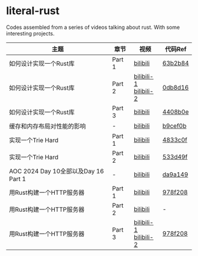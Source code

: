 # literal-rust
Codes assembled from a series of videos talking about rust. With some interesting projects.

| 主题                                 | 章节   | 视频                                                                                                                      | 代码Ref                                                              |
| ------------------------------------ | ------ | ------------------------------------------------------------------------------------------------------------------------- | -------------------------------------------------------------------- |
| 如何设计实现一个Rust库               | Part 1 | [bilibili](https://www.bilibili.com/video/BV1uwtteWE1U/)                                                                  | [63b2b84](https://github.com/wangyingsm/literal-rust/commit/63b2b84) |
| 如何设计实现一个Rust库               | Part 2 | [bilibili-1](https://www.bilibili.com/video/BV1crxxewEhM/)<br/>[bilibili-2](https://www.bilibili.com/video/BV1rsxbezEfj/) | [0db8d16](https://github.com/wangyingsm/literal-rust/commit/0db8d16) |
| 如何设计实现一个Rust库               | Part 3 | [bilibili](https://www.bilibili.com/video/BV12kmLYjEAd/)                                                                  | [4408b0e](https://github.com/wangyingsm/literal-rust/commit/4408b0e) |
| 缓存和内存布局对性能的影响           | -      | [bilibili](https://www.bilibili.com/video/BV1Koy5YTESK/)                                                                  | [b9cef0b](https://github.com/wangyingsm/literal-rust/commit/b9cef0b) |
| 实现一个Trie Hard                    | Part 1 | [bilibili](https://www.bilibili.com/video/BV1ZQmpYpECJ/)                                                                  | [4833c0f](https://github.com/wangyingsm/literal-rust/commit/4833c0f) |
| 实现一个Trie Hard                    | Part 2 | [bilibili](https://www.bilibili.com/video/BV1vhUxYtEiS/)                                                                  | [533d49f](https://github.com/wangyingsm/literal-rust/commit/533d49f) |
| AOC 2024 Day 10全部以及Day 16 Part 1 | -      | [bilibili](https://www.bilibili.com/video/BV1X2kVYTEM4)                                                                   | [da9a149](https://github.com/wangyingsm/literal-rust/commit/da9a149) |
| 用Rust构建一个HTTP服务器             | Part 1 | [bilibili](https://www.bilibili.com/video/BV11Qr5YfEzQ/)                                                                  | [978f208](https://github.com/wangyingsm/literal-rust/commit/978f208) |
| 用Rust构建一个HTTP服务器             | Part 2 | [bilibili](https://www.bilibili.com/video/BV1ukcmeCEGR/)                                                                  | -                                                                    |
| 用Rust构建一个HTTP服务器             | Part 3 | [bilibili-1](https://www.bilibili.com/video/BV1GHNae2EYC/)<br/>[bilibili-2](https://www.bilibili.com/video/BV1GHNae2Ehh/) | [978f208](https://github.com/wangyingsm/literal-rust/commit/bc5ee24) |